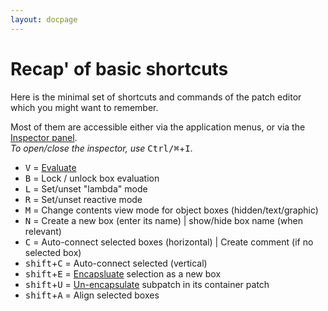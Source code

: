 ```yaml
---
layout: docpage
---
```


# Recap' of basic shortcuts

Here is the minimal set of shortcuts and commands of the patch editor which you might want to remember.

Most of them are accessible either via the application menus, or via the [Inspector panel](inspector).    
_To open/close the inspector, use_ <kbd>Ctrl/⌘</kbd>+<kbd>I</kbd>.

- <kbd>V</kbd> = [Evaluate](eval)
- <kbd>B</kbd> = Lock / unlock box evaluation
- <kbd>L</kbd> = Set/unset "lambda" mode
- <kbd>R</kbd> = Set/unset reactive mode
- <kbd>M</kbd> = Change contents view mode for object boxes (hidden/text/graphic)
- <kbd>N</kbd> = Create a new box (enter its name) \| show/hide box name (when relevant) 
- <kbd>C</kbd> = Auto-connect selected boxes (horizontal) \| Create comment (if no selected box)
- <kbd>shift</kbd>+<kbd>C</kbd> = Auto-connect selected (vertical)
- <kbd>shift</kbd>+<kbd>E</kbd> = [Encapsluate](abstraction#encapsulation) selection as a new box
- <kbd>shift</kbd>+<kbd>U</kbd> = [Un-encapsulate](abstraction#encapsulation) subpatch in its container patch
- <kbd>shift</kbd>+<kbd>A</kbd> = Align selected boxes


